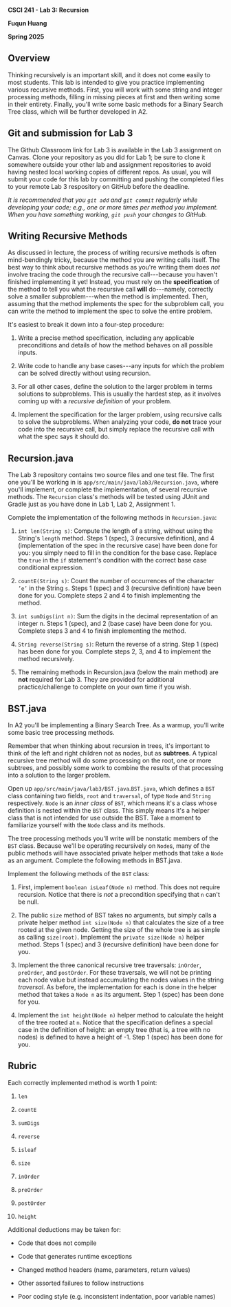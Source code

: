 **CSCI 241 - Lab 3: Recursion**

**Fuqun Huang**

**Spring 2025**

## Overview

Thinking recursively is an important skill, and it does not come easily to most students. This lab is intended to give you practice implementing various recursive methods. First, you will work with some string and integer processing methods, filling in missing pieces at first and then writing some in their entirety. Finally, you'll write some basic methods for a Binary Search Tree class, which will be further developed in A2.

## Git and submission for Lab 3

The Github Classroom link for Lab 3 is available in the Lab 3 assignment on Canvas. Clone your repository as you did for Lab 1; be sure to clone it somewhere outside your other lab and assignment repositories to avoid having nested local working copies of different repos. As usual, you will submit your code for this lab by committing and pushing the completed files to your remote Lab 3 respository on GitHub before the deadline.

*It is recommended that you `git add` and `git commit` regularly while developing your code; e.g., one or more times per method you implement. When you have something working, `git push` your changes to GitHub.*

## Writing Recursive Methods

As discussed in lecture, the process of writing recursive methods is often mind-bendingly tricky, because the method you are writing calls itself. The best way to think about recursive methods as you're writing them does *not* involve tracing the code through the recursive call---because you haven't finished implementing it yet! Instead, you must rely on the **specification** of the method to tell you what the recursive call **will** do---namely, correctly solve a smaller subproblem---when the method is implemented. Then, assuming that the method implements the spec for the subproblem call, you can write the method to implement the spec to solve the entire problem.

It's easiest to break it down into a four-step procedure:

1.  Write a precise method specification, including any applicable preconditions and details of how the method behaves on all possible inputs.

2.  Write code to handle any base cases---any inputs for which the problem can be solved directly without using recursion.

3.  For all other cases, define the solution to the larger problem in terms solutions to subproblems. This is usually the hardest step, as it involves coming up with a *recursive definition* of your problem.

4.  Implement the specification for the larger problem, using recursive calls to solve the subproblems. When analyzing your code, **do not** trace your code into the recursive call, but simply replace the recursive call with what the spec says it should do.

## Recursion.java

The Lab 3 repository contains two source files and one test file. The first one you'll be working in is `app/src/main/java/lab3/Recursion.java`, where you'll implement, or complete the implementation, of several recursive methods. The `Recursion` class's methods will be tested using JUnit and Gradle just as you have done in Lab 1, Lab 2, Assignment 1. 

Complete the implementation of the following methods in `Recursion.java`:

1.  `int len(String s)`: Compute the length of a string, without using the String's `length` method. Steps 1 (spec), 3 (recursive definition), and 4 (implementation of the spec in the recursive case) have been done for you: you simply need to fill in the condition for the base case. Replace the `true` in the `if` statement's condition with the correct base case conditional expression.

2.  `countE(String s)`: Count the number of occurrences of the character `’e’` in the String `s`. Steps 1 (spec) and 3 (recursive definition) have been done for you. Complete steps 2 and 4 to finish implementing the method.

3.  `int sumDigs(int n)`: Sum the digits in the decimal representation of an integer n. Steps 1 (spec), and 2 (base case) have been done for you. Complete steps 3 and 4 to finish implementing the method.

4.  `String reverse(String s)`: Return the reverse of a string. Step 1 (spec) has been done for you. Complete steps 2, 3, and 4 to implement the method recursively.

5.  The remaining methods in Recursion.java (below the main method) are **not** required for Lab 3. They are provided for additional practice/challenge to complete on your own time if you wish.

## BST.java

In A2 you'll be implementing a Binary Search Tree. As a warmup, you'll write some basic tree processing methods.

Remember that when thinking about recursion in trees, it's important to think of the left and right children not as nodes, but as **subtrees**. A typical recursive tree method will do some processing on the root, one or more subtrees, and possibly some work to combine the results of that processing into a solution to the larger problem.

Open up `app/src/main/java/lab3/BST.java`.`BST.java`, which defines a `BST` class containing two fields, `root` and `traversal`, of type `Node` and `String` respectively. `Node` is an *inner class* of `BST`, which means it's a class whose definition is nested within the `BST` class. This simply means it's a helper class that is not intended for use outside the BST. Take a moment to familiarize yourself with the `Node` class and its methods.

The tree processing methods you'll write will be nonstatic members of the `BST` class. Because we'll be operating recursively on `Node`s, many of the public methods will have associated private helper methods that take a `Node` as an argument. Complete the following methods in BST.java.

Implement the following methods of the `BST` class:

1.  First, implement `boolean isLeaf(Node n)` method. This does not require recursion. Notice that there is *not* a precondition specifying that `n` can't be null.

2.  The public `size` method of BST takes no arguments, but simply calls a private helper method `int size(Node n)` that calculates the size of a tree rooted at the given node. Getting the size of the whole tree is as simple as calling `size(root)`. Implement the `private size(Node n)` helper method. Steps 1 (spec) and 3 (recursive definition) have been done for you.

3.  Implement the three canonical recursive tree traversals: `inOrder`, `preOrder`, and `postOrder`. For these traversals, we will not be printing each node value but instead accumulating the nodes values in the string *traversal*. As before, the implementation for each is done in the helper method that takes a `Node n` as its argument. Step 1 (spec) has been done for you.

4.  Implement the `int height(Node n)` helper method to calculate the height of the tree rooted at `n`. Notice that the specification defines a special case in the definition of height: an empty tree (that is, a tree with no nodes) is defined to have a height of -1. Step 1 (spec) has been done for you.

## Rubric

Each correctly implemented method is worth 1 point:

1.  `len`

2.  `countE`

3.  `sumDigs`

4.  `reverse`

5.  `isleaf`

6.  `size`

7.  `inOrder`

8.  `preOrder`

9.  `postOrder`

10. `height`

Additional deductions may be taken for:

-   Code that does not compile

-   Code that generates runtime exceptions

-   Changed method headers (name, parameters, return values)

-   Other assorted failures to follow instructions

-   Poor coding style (e.g. inconsistent indentation, poor variable names)
